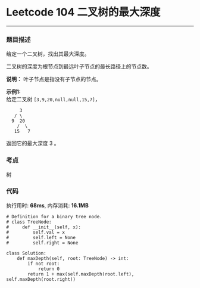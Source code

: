 # Leetcode 104 二叉树的最大深度
***
### 题目描述
给定一个二叉树，找出其最大深度。

二叉树的深度为根节点到最远叶子节点的最长路径上的节点数。

**说明：**  叶子节点是指没有子节点的节点。


**示例1:**   
给定二叉树 `[3,9,20,null,null,15,7]`，

	     3
       / \
      9  20
        /  \
       15   7

返回它的最大深度 3 。


### 考点

树


### 代码
执行用时: **68ms**, 内存消耗: **16.1MB**

```
# Definition for a binary tree node.
# class TreeNode:
#     def __init__(self, x):
#         self.val = x
#         self.left = None
#         self.right = None

class Solution:
    def maxDepth(self, root: TreeNode) -> int:
        if not root:
            return 0
        return 1 + max(self.maxDepth(root.left), self.maxDepth(root.right))
```
